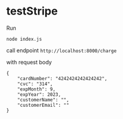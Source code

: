 # testStripe

Run

```
node index.js
```

call endpoint `http://localhost:8000/charge`

with request body

```
{
    "cardNumber": "4242424242424242",
    "cvc": "314",
    "expMonth": 9,
    "expYear": 2023,
    "customerName": "",
    "customerEmail": ""
}

```
